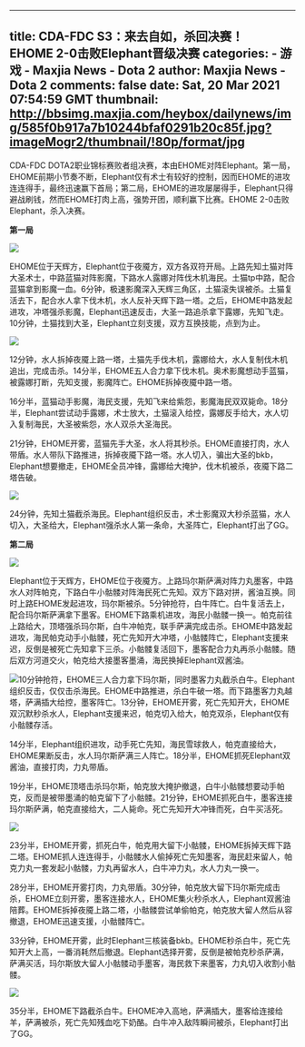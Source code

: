
---
title: CDA-FDC S3：来去自如，杀回决赛！EHOME 2-0击败Elephant晋级决赛
categories: 
    - 游戏
    - Maxjia News - Dota 2
author: Maxjia News - Dota 2
comments: false
date: Sat, 20 Mar 2021 07:54:59 GMT
thumbnail: http://bbsimg.maxjia.com/heybox/dailynews/img/585f0b917a7b10244bfaf0291b20c85f.jpg?imageMogr2/thumbnail/!80p/format/jpg
---

<div>   
<p>CDA-FDC DOTA2职业锦标赛败者组决赛，本由EHOME对阵Elephant。第一局，EHOME前期小节奏不断，Elephant仅有术士有较好的控制，因而EHOME的进攻连连得手，最终迅速赢下首局；第二局，EHOME的进攻屡屡得手，Elephant只得避战刷钱，然而EHOME打肉上高，强势开团，顺利赢下比赛。EHOME 2-0击败Elephant，杀入决赛。</p><p><b>第一局</b></p><p><img data-h="442" data-w="1080" src="http://bbsimg.maxjia.com/heybox/dailynews/img/585f0b917a7b10244bfaf0291b20c85f.jpg?imageMogr2/thumbnail/!80p/format/jpg" referrerpolicy="no-referrer"></p><p>EHOME位于天辉方，Elephant位于夜魇方，双方各双符开局。上路先知土猫对阵大圣术士，中路蓝猫对阵影魔，下路水人露娜对阵伐木机海民。土猫tp中路，配合蓝猫拿到影魔一血。6分钟，极速影魔深入天辉三角区，土猫滚失误被杀。土猫复活去下，配合水人拿下伐木机，水人反补天辉下路一塔。之后，EHOME中路发起进攻，冲塔强杀影魔，Elephant迅速反击，大圣一路追杀拿下露娜，先知飞走。10分钟，土猫找到大圣，Elephant立刻支援，双方互换技能，点到为止。</p><p><img data-h="1080" data-w="1920" src="http://bbsimg.maxjia.com/heybox/dailynews/img/902670bfcf4139ab10cf898165d74d55.png?imageMogr2/thumbnail/!80p/format/jpg" referrerpolicy="no-referrer"></p><p>12分钟，水人拆掉夜魇上路一塔，土猫先手伐木机，露娜给大，水人复制伐木机追出，完成击杀。14分半，EHOME五人合力拿下伐木机。奥术影魔想动手蓝猫，被露娜打断，先知支援，影魔阵亡。EHOME拆掉夜魇中路一塔。</p><p>16分半，蓝猫动手影魔，海民支援，先知飞来给紫怨，影魔海民双双毙命。18分半，Elephant尝试动手露娜，术士放大，土猫滚入给控，露娜反手给大，水人切入复制海民，大圣被紫怨，水人双杀大圣海民。</p><p>21分钟，EHOME开雾，蓝猫先手大圣，水人将其秒杀。EHOME直接打肉，水人带盾。水人带队下路推进，拆掉夜魇下路一塔。水人切入，骗出大圣的bkb，Elephant想要撤走，EHOME全员冲锋，露娜给大掩护，伐木机被杀，夜魇下路二塔告破。</p><p><img data-h="1080" data-w="1920" src="http://bbsimg.maxjia.com/heybox/dailynews/img/04d67d1641b6addfabef6220478dfd0f.png?imageMogr2/thumbnail/!80p/format/jpg" referrerpolicy="no-referrer"></p><p>24分钟，先知土猫截杀海民。Elephant组织反击，术士影魔双大秒杀蓝猫，水人切入，大圣给大，Elephant强杀水人第一条命，大圣阵亡，Elephant打出了GG。</p><p><b>第二局</b></p><p><img data-h="444" data-w="1080" src="http://bbsimg.maxjia.com/heybox/dailynews/img/91cf71f8427549fe9a46672fe6f422fb.jpg?imageMogr2/thumbnail/!80p/format/jpg" referrerpolicy="no-referrer"></p><p>Elephant位于天辉方，EHOME位于夜魇方。上路玛尔斯萨满对阵力丸墨客，中路水人对阵帕克，下路白牛小骷髅对阵海民死亡先知。双方下路对拼，酱油互换。同时上路EHOME发起进攻，玛尔斯被杀。5分钟抢符，白牛阵亡。白牛复活去上，配合玛尔斯萨满拿下墨客。EHOME下路乘机进攻，海民小骷髅一换一。帕克前往上路给大，顶塔强杀玛尔斯，白牛冲帕克，联手萨满完成击杀。EHOME中路发起进攻，海民帕克动手小骷髅，死亡先知开大冲塔，小骷髅阵亡，Elephant支援来迟，反倒是被死亡先知拿下三杀。小骷髅复活回下，墨客配合力丸再杀小骷髅。随后双方河道交火，帕克给大接墨客墨涌，海民换掉Elephant双酱油。</p><p><img data-h="1080" data-w="1920" src="http://bbsimg.maxjia.com/heybox/dailynews/img/46978f457430f4abd0237eee519d20e3.png?imageMogr2/thumbnail/!80p/format/jpg" referrerpolicy="no-referrer">10分钟抢符，EHOME三人合力拿下玛尔斯，同时墨客力丸截杀白牛。Elephant组织反击，仅仅击杀海民。EHOME中路推进，杀白牛破一塔。而下路墨客力丸越塔，萨满插大给控，墨客阵亡。13分钟，EHOME开雾，死亡先知开大，EHOME双沉默秒杀水人，Elephant支援来迟，帕克切入给大，帕克双杀，Elephant仅有小骷髅存活。</p><p>14分半，Elephant组织进攻，动手死亡先知，海民雪球救人，帕克直接给大，EHOME果断反击，水人玛尔斯萨满三人阵亡。18分半，EHOME抓死Elephant双酱油，直接打肉，力丸带盾。</p><p>19分半，EHOME顶塔击杀玛尔斯，帕克放大掩护撤退，白牛小骷髅想要动手帕克，反而是被带墨涌的帕克留下了小骷髅。21分钟，EHOME抓死白牛，墨客连接玛尔斯萨满，帕克直接给大，二人毙命。死亡先知开大冲锋而死，白牛买活死。</p><p><img data-h="1080" data-w="1920" src="http://bbsimg.maxjia.com/heybox/dailynews/img/69e428e9db415274d2665e4a2921558a.png?imageMogr2/thumbnail/!80p/format/jpg" referrerpolicy="no-referrer"></p><p>23分半，EHOME开雾，抓死白牛，帕克用大留下小骷髅，EHOME拆掉天辉下路二塔。EHOME抓人连连得手，小骷髅水人偷掉死亡先知墨客，海民赶来留人，帕克力丸一套发起小骷髅，力丸再留水人，白牛冲力丸，水人力丸一换一。</p><p>28分半，EHOME开雾打肉，力丸带盾。30分钟，帕克放大留下玛尔斯完成击杀，EHOME立刻开雾，墨客连接水人，EHOME集火秒杀水人，Elephant双酱油陪葬。EHOME拆掉夜魇上路二塔，小骷髅尝试单偷帕克，帕克放大留人然后从容撤退，EHOME迅速支援，小骷髅阵亡。</p><p>33分钟，EHOME开雾，此时Elephant三核装备bkb。EHOME秒杀白牛，死亡先知开大上高，一番消耗然后撤退。Elephant选择开雾，反倒是被帕克秒杀萨满，萨满买活，玛尔斯放大留人小骷髅动手墨客，海民救下来墨客，力丸切入收割小骷髅。</p><p><img data-h="1079" data-w="1920" src="http://bbsimg.maxjia.com/heybox/dailynews/img/0787e321503c1c4cbf0137211d286798.png?imageMogr2/thumbnail/!80p/format/jpg" referrerpolicy="no-referrer"></p><p>35分半，EHOME下路截杀白牛。EHOME冲入高地，萨满插大，墨客给连接给羊，萨满被杀，死亡先知残血吃下奶酪。白牛冲入敌阵瞬间被杀，Elephant打出了GG。</p>
  
</div>
            